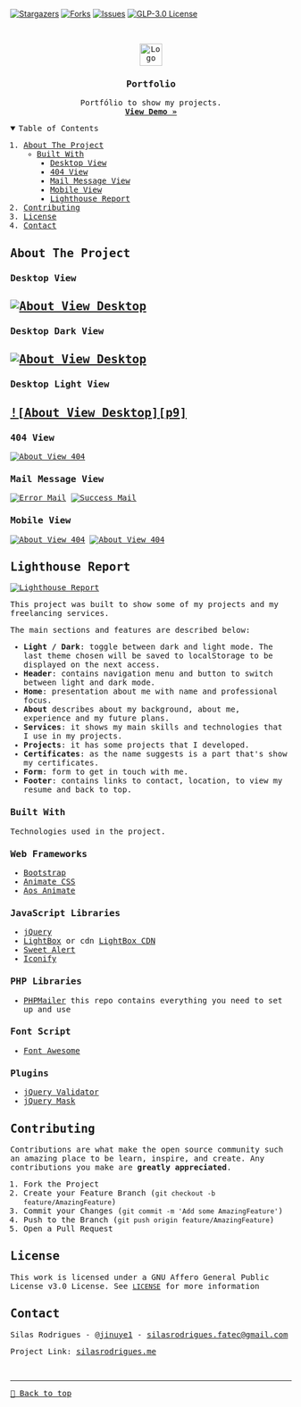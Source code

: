 [![Stargazers][stars-shield]][stars-url]
[![Forks][forks-shield]][forks-url]
[![Issues][issues-shield]][issues-url]
[![GLP-3.0 License][license-shield]][license-url]

<!-- PROJECT LOGO -->
<br />
<samp>
<p align="center">
  <a href="https://silasrodrigues.me">
    <img src="assets/img/logo-large.svg" alt="Logo" height="40">
  </a>

  <h3 align="center">Portfolio</h3>

  <p align="center">
    Portfólio to show my projects.
    <br />
    <a href="https://silasrodrigues.me"><strong>View Demo »</strong></a>
    <br />
  </p>
</p>

<!-- TABLE OF CONTENTS -->
<details open="open">
  <summary>Table of Contents</summary>
  <ol>
    <li>
      <a href="#about-the-project">About The Project</a>
      <ul>
        <li><a href="#built-with">Built With</a>
          <ul>
            <li><a href="#desktop-view">Desktop View</a></li>
            <li><a href="#404-view">404 View</a></li>
            <li><a href="#mail-message-view">Mail Message View</a></li>
            <li><a href="#mobile-view">Mobile View</a></li>
            <li><a href="#lighthouse-report">Lighthouse Report</a></li>
          </ul>
        </li>
      </ul>
    </li>
    <li><a href="#contributing">Contributing</a></li>
    <li><a href="#license">License</a></li>
    <li><a href="#contact">Contact</a></li>
  </ol>
</details>

<!-- ABOUT THE PROJECT -->

## About The Project

### Desktop View

## [![About View Desktop][product-screenshot9]](http://silasrodrigues.me)

### Desktop Dark View

## [![About View Desktop][product-screenshot]](http://silasrodrigues.me)

### Desktop Light View

## [![About View Desktop][p9]](http://silasrodrigues.me)

### 404 View

[![About View 404][product-screenshot2]](http://silasrodrigues.me/Example404)

### Mail Message View

[![Error Mail][product-screenshot5]](http://silasrodrigues.me)
[![Success Mail][product-screenshot6]](http://silasrodrigues.me)

### Mobile View

[![About View 404][product-screenshot3]](http://silasrodrigues.me/Example404)
[![About View 404][product-screenshot4]](http://silasrodrigues.me/Example404)

## Lighthouse Report

[![Lighthouse Report][product-screenshot7]](https://googlechrome.github.io/lighthouse/viewer/?psiurl=https%3A%2F%2Fsilasrodrigues.me%2F&strategy=mobile&category=performance&category=accessibility&category=best-practices&category=seo&category=pwa&utm_source=lh-chrome-ext)

This project was built to show some of my projects and my freelancing services.

The main sections and features are described below:

- **Light / Dark**: toggle between dark and light mode. The last theme chosen will be saved to localStorage to be displayed on the next access.
- **Header**: contains navigation menu and button to switch between light and dark mode.
- **Home**: presentation about me with name and professional focus.
- **About** describes about my background, about me, experience and my future plans.
- **Services**: it shows my main skills and technologies that I use in my projects.
- **Projects**: it has some projects that I developed.
- **Certificates**: as the name suggests is a part that's show my certificates.
- **Form**: form to get in touch with me.
- **Footer**: contains links to contact, location, to view my resume and back to top.

### Built With

Technologies used in the project.

### Web Frameworks

- [Bootstrap](https://getbootstrap.com)
- [Animate CSS](https://animate.style)
- [Aos Animate](https://michalsnik.github.io/aos/)

### JavaScript Libraries

- [jQuery](https://jquery.com)
- [LightBox](https://lokeshdhakar.com/projects/lightbox2/) or cdn [LightBox CDN](https://cdnjs.com/libraries/lightbox2)
- [Sweet Alert](https://sweetalert2.github.io)
- [Iconify](https://iconify.design)

### PHP Libraries

- [PHPMailer](https://github.com/PHPMailer/PHPMailer) this repo contains everything you need to set up and use

### Font Script

- [Font Awesome](https://fontawesome.com)

### Plugins

- [jQuery Validator](https://jqueryvalidation.org)
- [jQuery Mask](https://igorescobar.github.io/jQuery-Mask-Plugin/docs.html)

<!-- CONTRIBUTING -->

## Contributing

Contributions are what make the open source community such an amazing place to be learn, inspire, and create. Any contributions you make are **greatly appreciated**.

1. Fork the Project
2. Create your Feature Branch (`git checkout -b feature/AmazingFeature`)
3. Commit your Changes (`git commit -m 'Add some AmazingFeature'`)
4. Push to the Branch (`git push origin feature/AmazingFeature`)
5. Open a Pull Request

<!-- LICENSE -->

## License

This work is licensed under a GNU Affero General Public License v3.0 License. See [`LICENSE`](https://github.com/SilasRodrigues19/Portfolio/blob/main/LICENSE) for more information

<!-- CONTACT -->

## Contact

Silas Rodrigues - [@jinuye1](https://twitter.com/jinuye1) - silasrodrigues.fatec@gmail.com

Project Link: [silasrodrigues.me](https://silasrodrigues.me)

   <!-- MARKDOWN LINKS & IMAGES -->
<!-- https://www.markdownguide.org/basic-syntax/#reference-style-links -->

[contributors-shield]: https://img.shields.io/github/contributors/SilasRodrigues19/Portfolio.svg?style=for-the-badge
[contributors-url]: https://github.com/SilasRodrigues19/Portfolio/graphs/contributors
[forks-shield]: https://img.shields.io/github/forks/SilasRodrigues19/Portfolio.svg?style=for-the-badge
[forks-url]: https://github.com/SilasRodrigues19/Portfolio/network/members
[stars-shield]: https://img.shields.io/github/stars/SilasRodrigues19/Portfolio.svg?style=for-the-badge
[stars-url]: https://github.com/SilasRodrigues19/Portfolio/stargazers
[forks-shield]: https://img.shields.io/github/forks/SilasRodrigues19/Portfolio.svg?style=for-the-badge
[forks-url]: https://github.com/SilasRodrigues19/Portfolio/network/members
[issues-shield]: https://img.shields.io/github/issues/SilasRodrigues19/Portfolio.svg?style=for-the-badge
[issues-url]: https://github.com/SilasRodrigues19/Portfolio/issues
[license-shield]: https://img.shields.io/github/license/SilasRodrigues19/Portfolio.svg?style=for-the-badge
[license-url]: https://github.com/SilasRodrigues19/Portfolio/blob/master/LICENSE
[product-screenshot]: ./assets/img/preview.png
[product-screenshot2]: ./assets/img/preview404.png
[product-screenshot3]: ./assets/img/preview2.gif
[product-screenshot4]: ./assets/img/preview404-mobile.png
[product-screenshot5]: ./assets/img/previewErrorMail.png
[product-screenshot6]: ./assets/img/previewSuccessMail.png
[product-screenshot7]: ./assets/img/previewLighthouse.png
[product-screenshot8]: ./assets/img/preview2.png
[product-screenshot9]: ./assets/img/preview.gif

<br><hr>
[🔼 Back to top](#Portfolio)
